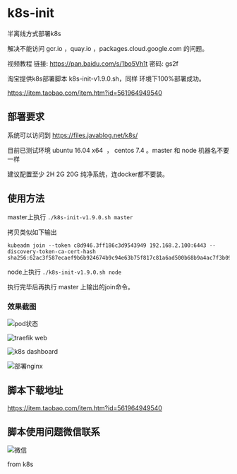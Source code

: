 
# k8s-init

半离线方式部署k8s

解决不能访问  gcr.io ，quay.io ，packages.cloud.google.com 的问题。

视频教程  链接: https://pan.baidu.com/s/1bo5Vh1t 密码: gs2f


淘宝提供k8s部署脚本 k8s-init-v1.9.0.sh，同样 环境下100%部署成功。  

https://item.taobao.com/item.htm?id=561964949540
 

## 部署要求

系统可以访问到 https://files.javablog.net/k8s/ 

目前已测试环境 ubuntu 16.04 x64  ， centos 7.4 。master 和 node 机器名不要一样

建议配置至少 2H 2G 20G 纯净系统，连docker都不要装。

## 使用方法 

master上执行 `./k8s-init-v1.9.0.sh master`

拷贝类似如下输出

```
kubeadm join --token c8d946.3ff186c3d9543949 192.168.2.100:6443 --discovery-token-ca-cert-hash sha256:62ac3f587ecaef9b6b924674b9c94e63b75f817c81a6ad500b68b9a4ac7f3b09
```

node上执行 `./k8s-init-v1.9.0.sh node` 

执行完毕后再执行 master 上输出的join命令。


### 效果截图

![pod状态](http://wx3.sinaimg.cn/large/006qgpQvly1fmkbcxg1ggj30sb0by0vh.jpg)

![traefik web](http://wx3.sinaimg.cn/large/006qgpQvly1fmkbcxc29aj30u90ndwfz.jpg)

![k8s dashboard](http://wx4.sinaimg.cn/large/006qgpQvly1fmkbcxgxktj31ad0sh41b.jpg)

![部署nginx](https://wx3.sinaimg.cn/mw1024/006qgpQvly1fmkbcxb3sfj30ng0dagm4.jpg)




## 脚本下载地址

https://item.taobao.com/item.htm?id=561964949540


## 脚本使用问题微信联系 


![微信](https://files.javablog.net/k8s/%E5%BE%AE%E4%BF%A1%E8%81%94%E7%B3%BB%E6%88%91.jpg)

from k8s  


